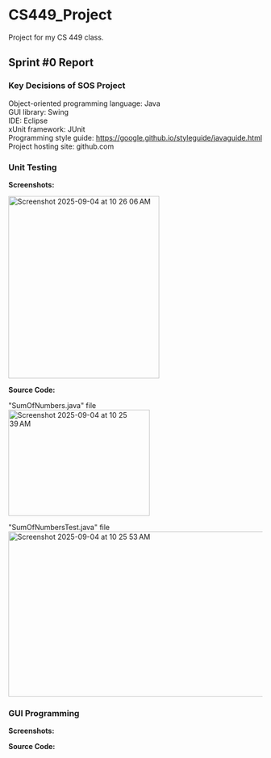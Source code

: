 # CS449_Project
Project for my CS 449 class.

## Sprint #0 Report 

### Key Decisions of SOS Project

Object-oriented programming language: Java\
GUI library: Swing\
IDE: Eclipse\
xUnit framework: JUnit\
Programming style guide: https://google.github.io/styleguide/javaguide.html \
Project hosting site: github.com

### Unit Testing

**Screenshots:**

<img width="299" height="361" alt="Screenshot 2025-09-04 at 10 26 06 AM" src="https://github.com/user-attachments/assets/4d37e311-7873-4c27-91eb-b6411ef445de" />



**Source Code:**


"SumOfNumbers.java" file\
<img width="280" height="210" alt="Screenshot 2025-09-04 at 10 25 39 AM" src="https://github.com/user-attachments/assets/ad196fcc-0b42-469a-97e3-1b221f9ead98" />

"SumOfNumbersTest.java" file\
<img width="674" height="327" alt="Screenshot 2025-09-04 at 10 25 53 AM" src="https://github.com/user-attachments/assets/7c08c986-5d31-44ee-ae79-0c83f5692e22" />





### GUI Programming

**Screenshots:**

**Source Code:**


